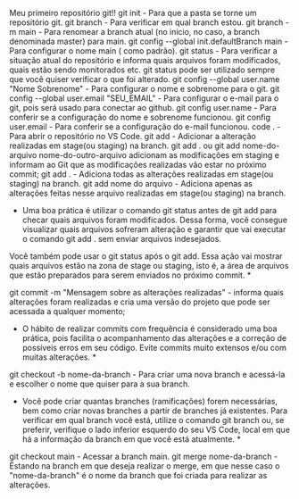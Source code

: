 Meu primeiro repositório git!!
git init - Para que a pasta se torne um repositório git.
git branch - Para verificar em qual branch estou.
git branch -m main - Para renomear a branch atual (no inicio, no caso, a branch denominada master) para main.
git config --global init.defaultBranch main - Para configurar o nome main ( como padrão).
git status - Para verificar a situação atual do repositório e informa quais arquivos foram modificados, quais estão sendo monitorados etc. git status pode ser utilizado sempre que você quiser verificar o que foi alterado.
git config --global user.name "Nome Sobrenome" - Para configurar o nome e sobrenome para o git.
git config --global user.email "SEU_EMAIL" - Para configurar o e-mail para o git, pois será usado para conectar ao github.
git config user.name - Para conferir se a configuração do nome e sobrenome funcionou.
git config user.email - Para conferir se a configuração do e-mail funcionou.
code . - Para abrir o repositório no VS Code.
git add - Adicionar a alteração realizadas em stage(ou staging) na branch. git add . ou git add nome-do-arquivo nome-do-outro-arquivo adicionam as modificações em staging e informam ao Git que as modificações realizadas vão estar no próximo commit;
git add . - Adiciona todas as alterações realizadas em stage(ou staging) na branch.
git add nome do arquivo - Adiciona apenas as alterações feitas nesse arquivo realizadas em stage(ou staging) na branch.

* Uma boa prática é utilizar o comando git status antes de git add para checar quais arquivos foram modificados. Dessa forma, você consegue visualizar quais arquivos sofreram alteração e garantir que vai executar o comando git add . sem enviar arquivos indesejados.

Você também pode usar o git status após o git add. Essa ação vai mostrar quais arquivos estão na zona de stage ou staging, isto é, a área de arquivos que estão preparados para serem enviados no próximo commit. * 

git commit -m "Mensagem sobre as alterações realizadas" - informa quais alterações foram realizadas e cria uma versão do projeto que pode ser acessada a qualquer momento;

* O hábito de realizar commits com frequência é considerado uma boa prática, pois facilita o acompanhamento das alterações e a correção de possíveis erros em seu código. Evite commits muito extensos e/ou com muitas alterações. * 

git checkout -b nome-da-branch - Para criar uma nova branch e acessá-la e escolher o nome que quiser para a sua branch.

* Você pode criar quantas branches (ramificações) forem necessárias, bem como criar novas branches a partir de branches já existentes. Para verificar em qual branch você está, utilize o comando git branch ou, se preferir, verifique o lado inferior esquerdo do seu VS Code, local em que há a informação da branch em que você está atualmente. * 

git checkout main - Acessar a branch main.
git merge nome-da-branch - Estando na branch em que deseja realizar o merge, em que nesse caso o "nome-da-branch" é o nome da branch que foi criada para realizar as alterações.

